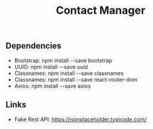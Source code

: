 <h1 align="center">Contact Manager</h1><br/>

## Dependencies

- Bootstrap: npm install --save bootstrap
- UUID: npm install --save uuid
- Classnames: npm install --save classnames
- Classnames: npm install --save react-router-dom
- Axios: npm install --save axios

## Links

- Fake Rest API: https://jsonplaceholder.typicode.com/
